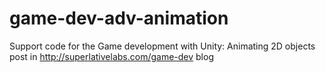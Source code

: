 # game-dev-adv-animation
Support code for the Game development with Unity: Animating 2D objects post in http://superlativelabs.com/game-dev blog
